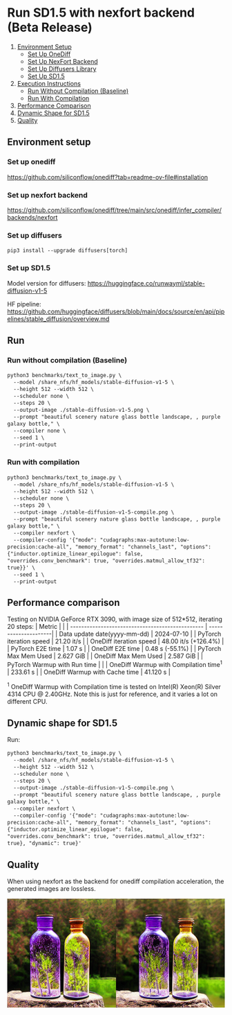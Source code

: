 # Run SD1.5 with nexfort backend (Beta Release)

1. [Environment Setup](#environment-setup)
   - [Set Up OneDiff](#set-up-onediff)
   - [Set Up NexFort Backend](#set-up-nexfort-backend)
   - [Set Up Diffusers Library](#set-up-diffusers)
   - [Set Up SD1.5](#set-up-sd15)
2. [Execution Instructions](#run)
   - [Run Without Compilation (Baseline)](#run-without-compilation-baseline)
   - [Run With Compilation](#run-with-compilation)
3. [Performance Comparison](#performance-comparison)
4. [Dynamic Shape for SD1.5](#dynamic-shape-for-sd15)
5. [Quality](#quality)

## Environment setup
### Set up onediff
https://github.com/siliconflow/onediff?tab=readme-ov-file#installation

### Set up nexfort backend
https://github.com/siliconflow/onediff/tree/main/src/onediff/infer_compiler/backends/nexfort

### Set up diffusers

```
pip3 install --upgrade diffusers[torch]
```
### Set up SD1.5
Model version for diffusers: https://huggingface.co/runwayml/stable-diffusion-v1-5

HF pipeline: https://github.com/huggingface/diffusers/blob/main/docs/source/en/api/pipelines/stable_diffusion/overview.md

## Run

### Run without compilation (Baseline)
```shell
python3 benchmarks/text_to_image.py \
  --model /share_nfs/hf_models/stable-diffusion-v1-5 \
  --height 512 --width 512 \
  --scheduler none \
  --steps 20 \
  --output-image ./stable-diffusion-v1-5.png \
  --prompt "beautiful scenery nature glass bottle landscape, , purple galaxy bottle," \
  --compiler none \
  --seed 1 \
  --print-output
```

### Run with compilation

```shell
python3 benchmarks/text_to_image.py \
  --model /share_nfs/hf_models/stable-diffusion-v1-5 \
  --height 512 --width 512 \
  --scheduler none \
  --steps 20 \
  --output-image ./stable-diffusion-v1-5-compile.png \
  --prompt "beautiful scenery nature glass bottle landscape, , purple galaxy bottle," \
  --compiler nexfort \
  --compiler-config '{"mode": "cudagraphs:max-autotune:low-precision:cache-all", "memory_format": "channels_last", "options": {"inductor.optimize_linear_epilogue": false, "overrides.conv_benchmark": true, "overrides.matmul_allow_tf32": true}}' \
  --seed 1 \
  --print-output
```

## Performance comparison

Testing on NVIDIA GeForce RTX 3090, with image size of 512*512, iterating 20 steps:
| Metric                                           |                      |
| ------------------------------------------------ | ---------------------|
| Data update date(yyyy-mm-dd)                     | 2024-07-10           |
| PyTorch iteration speed                          | 21.20 it/s           |
| OneDiff iteration speed                          | 48.00 it/s (+126.4%) |
| PyTorch E2E time                                 | 1.07 s               |
| OneDiff E2E time                                 | 0.48 s (-55.1%)      |
| PyTorch Max Mem Used                             | 2.627 GiB            |
| OneDiff Max Mem Used                             | 2.587 GiB            |
| PyTorch Warmup with Run time                     |                      |
| OneDiff Warmup with Compilation time<sup>1</sup> | 233.61 s             |
| OneDiff Warmup with Cache time                   | 41.120 s             |

<sup>1</sup> OneDiff Warmup with Compilation time is tested on Intel(R) Xeon(R) Silver 4314 CPU @ 2.40GHz. Note this is just for reference, and it varies a lot on different CPU.

<!-- TODO -->

<!-- 
Testing on 4090:
| Metric                                           |                                     |
| ------------------------------------------------ | ----------------------------------- |
| Data update date(yyyy-mm-dd)                     |                                     |
| PyTorch iteration speed                          |                                     |
| OneDiff iteration speed                          |                                     |
| PyTorch E2E time                                 |                                     |
  OneDiff E2E time                                 |                                     |
| PyTorch Max Mem Used                             |                                     |
| OneDiff Max Mem Used                             |                                     |
| PyTorch Warmup with Run time                     |                                     |
| OneDiff Warmup with Compilation time<sup>2</sup> |                                     |
| OneDiff Warmup with Cache time                   |                                     |

 <sup>2</sup> AMD EPYC 7543 32-Core Processor -->


## Dynamic shape for SD1.5

 <!-- TODO -->

Run:

```shell
python3 benchmarks/text_to_image.py \
  --model /share_nfs/hf_models/stable-diffusion-v1-5 \
  --height 512 --width 512 \
  --scheduler none \
  --steps 20 \
  --output-image ./stable-diffusion-v1-5-compile.png \
  --prompt "beautiful scenery nature glass bottle landscape, , purple galaxy bottle," \
  --compiler nexfort \
  --compiler-config '{"mode": "cudagraphs:max-autotune:low-precision:cache-all", "memory_format": "channels_last", "options": {"inductor.optimize_linear_epilogue": false, "overrides.conv_benchmark": true, "overrides.matmul_allow_tf32": true}, "dynamic": true}'
```

## Quality
When using nexfort as the backend for onediff compilation acceleration, the generated images are lossless.

<p align="center">
<img src="../../../imgs/nexfort_sd1-5_demo.png">
</p>
